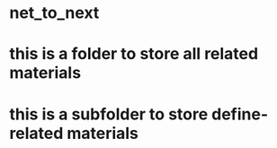 # net_to_next
# this is a folder to store all related materials
# this is a subfolder to store define-related materials
